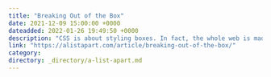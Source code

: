 ```yaml
---
title: "Breaking Out of the Box"
date: 2021-12-09 15:00:00 +0000
dateadded: 2022-01-26 19:49:50 +0000
description: "CSS is about styling boxes. In fact, the whole web is made of boxes, from the browser viewport to elements on a page. But every once in a while a new feature comes along that makes us rethink our design approach."
link: "https://alistapart.com/article/breaking-out-of-the-box/"
category:
directory: _directory/a-list-apart.md
---
```


